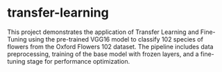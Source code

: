 # transfer-learning
This project demonstrates the application of Transfer Learning and Fine-Tuning using the pre-trained VGG16 model to classify 102 species of flowers from the Oxford Flowers 102 dataset. The pipeline includes data preprocessing, training of the base model with frozen layers, and a fine-tuning stage for performance optimization.
